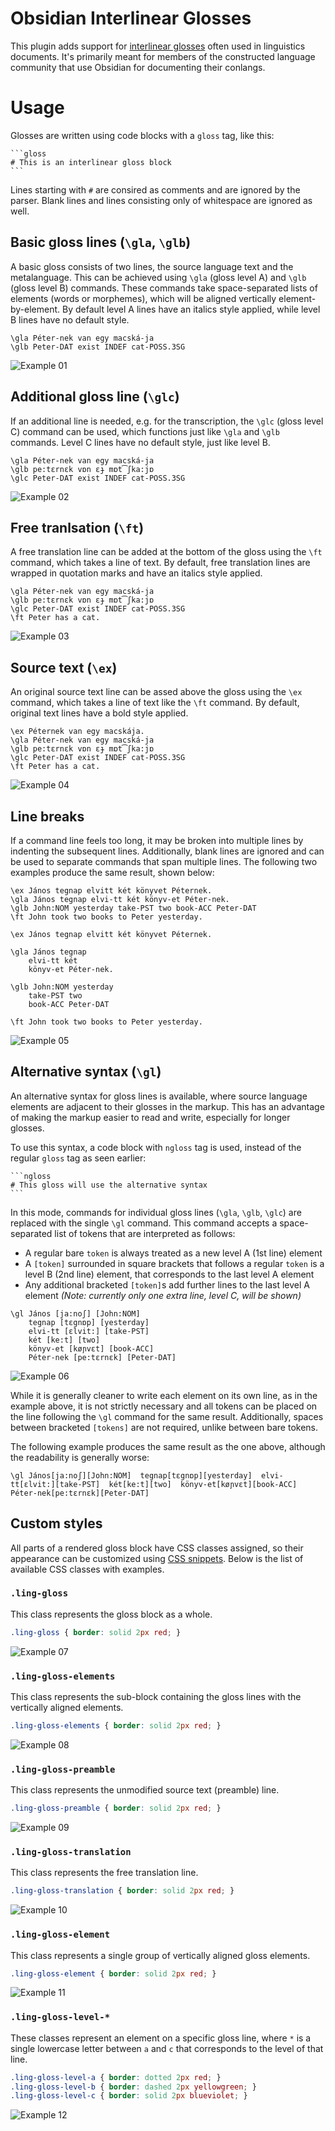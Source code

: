 # Obsidian Interlinear Glosses

This plugin adds support for [interlinear glosses](https://en.wikipedia.org/wiki/Interlinear_gloss) often used in linguistics documents.
It's primarily meant for members of the constructed language community that use Obsidian for documenting their conlangs.

# Usage

Glosses are written using code blocks with a `gloss` tag, like this:

````
```gloss
# This is an interlinear gloss block
```
````

Lines starting with `#` are consired as comments and are ignored by the parser. Blank lines and lines consisting only of whitespace are ignored as well.

## Basic gloss lines (`\gla`, `\glb`)

A basic gloss consists of two lines, the source language text and the metalanguage. This can be achieved using `\gla` (gloss level A) and `\glb` (gloss level B) commands. These commands take space-separated lists of elements (words or morphemes), which will be aligned vertically element-by-element. By default level A lines have an italics style applied, while level B lines have no default style.

```gloss
\gla Péter-nek van egy macská-ja
\glb Peter-DAT exist INDEF cat-POSS.3SG
```

![Example 01](_examples/example01.png)

## Additional gloss line (`\glc`)

If an additional line is needed, e.g. for the transcription, the `\glc` (gloss level C) command can be used, which functions just like `\gla` and `\glb` commands. Level C lines have no default style, just like level B.

```gloss
\gla Péter-nek van egy macská-ja
\glb pe:tɛrnɛk vɒn ɛɟ mɒt͡ʃka:jɒ
\glc Peter-DAT exist INDEF cat-POSS.3SG
```

![Example 02](_examples/example02.png)

## Free tranlsation (`\ft`)

A free translation line can be added at the bottom of the gloss using the `\ft` command, which takes a line of text. By default, free translation lines are wrapped in quotation marks and have an italics style applied.

```gloss
\gla Péter-nek van egy macská-ja
\glb pe:tɛrnɛk vɒn ɛɟ mɒt͡ʃka:jɒ
\glc Peter-DAT exist INDEF cat-POSS.3SG
\ft Peter has a cat.
```

![Example 03](_examples/example03.png)

## Source text (`\ex`)

An original source text line can be assed above the gloss using the `\ex` command, which takes a line of text like the `\ft` command. By default, original text lines have a bold style applied.

```gloss
\ex Péternek van egy macskája.
\gla Péter-nek van egy macská-ja
\glb pe:tɛrnɛk vɒn ɛɟ mɒt͡ʃka:jɒ
\glc Peter-DAT exist INDEF cat-POSS.3SG
\ft Peter has a cat.
```

![Example 04](_examples/example04.png)

## Line breaks

If a command line feels too long, it may be broken into multiple lines by indenting the subsequent lines. Additionally, blank lines are ignored and can be used to separate commands that span multiple lines. The following two examples produce the same result, shown below:

```gloss
\ex János tegnap elvitt két könyvet Péternek.
\gla János tegnap elvi-tt két könyv-et Péter-nek.
\glb John:NOM yesterday take-PST two book-ACC Peter-DAT
\ft John took two books to Peter yesterday.
```

```gloss
\ex János tegnap elvitt két könyvet Péternek.

\gla János tegnap
    elvi-tt két
    könyv-et Péter-nek.

\glb John:NOM yesterday
    take-PST two
    book-ACC Peter-DAT

\ft John took two books to Peter yesterday.
```

![Example 05](_examples/example05.png)

## Alternative syntax (`\gl`)

An alternative syntax for gloss lines is available, where source language elements are adjacent to their glosses in the markup. This has an advantage of making the markup easier to read and write, especially for longer glosses.

To use this syntax, a code block with `ngloss` tag is used, instead of the regular `gloss` tag as seen earlier:

````
```ngloss
# This gloss will use the alternative syntax
```
````

In this mode, commands for individual gloss lines (`\gla`, `\glb`, `\glc`) are replaced with the single `\gl` command. This command accepts a space-separated list of tokens that are interpreted as follows:

- A regular bare `token` is always treated as a new level A (1st line) element
- A `[token]` surrounded in square brackets that follows a regular `token` is a level B (2nd line) element, that corresponds to the last level A element
- Any additional bracketed `[token]`s add further lines to the last level A element
  *(Note: currently only one extra line, level C, will be shown)*

```ngloss
\gl János [ja:noʃ] [John:NOM]
	tegnap [tɛgnɒp] [yesterday]
	elvi-tt [ɛlvit:] [take-PST]
	két [ke:t] [two]
	könyv-et [køɲvɛt] [book-ACC]
	Péter-nek [pe:tɛrnɛk] [Peter-DAT]
```

![Example 06](_examples/example06.png)

While it is generally cleaner to write each element on its own line, as in the example above, it is not strictly necessary and all tokens can be placed on the line following the `\gl` command for the same result. Additionally, spaces between bracketed `[tokens]` are not required, unlike between bare tokens.

The following example produces the same result as the one above, although the readability is generally worse:

```ngloss
\gl János[ja:noʃ][John:NOM]  tegnap[tɛgnɒp][yesterday]  elvi-tt[ɛlvit:][take-PST]  két[ke:t][two]  könyv-et[køɲvɛt][book-ACC]  Péter-nek[pe:tɛrnɛk][Peter-DAT]
```

## Custom styles

All parts of a rendered gloss block have CSS classes assigned, so their appearance can be customized using [CSS snippets](https://help.obsidian.md/Extending+Obsidian/CSS+snippets). Below is the list of available CSS classes with examples.

### `.ling-gloss`

This class represents the gloss block as a whole.

```css
.ling-gloss { border: solid 2px red; }
```

![Example 07](_examples/example07.png)

### `.ling-gloss-elements`

This class represents the sub-block containing the gloss lines with the vertically aligned elements.

```css
.ling-gloss-elements { border: solid 2px red; }
```

![Example 08](_examples/example08.png)

### `.ling-gloss-preamble`

This class represents the unmodified source text (preamble) line.

```css
.ling-gloss-preamble { border: solid 2px red; }
```

![Example 09](_examples/example09.png)

### `.ling-gloss-translation`

This class represents the free translation line.

```css
.ling-gloss-translation { border: solid 2px red; }
```

![Example 10](_examples/example10.png)

### `.ling-gloss-element`

This class represents a single group of vertically aligned gloss elements.

```css
.ling-gloss-element { border: solid 2px red; }
```

![Example 11](_examples/example11.png)

### `.ling-gloss-level-*`

These classes represent an element on a specific gloss line, where `*` is a single lowercase letter between `a` and `c` that corresponds to the level of that line.

```css
.ling-gloss-level-a { border: dotted 2px red; }
.ling-gloss-level-b { border: dashed 2px yellowgreen; }
.ling-gloss-level-c { border: solid 2px blueviolet; }
```

![Example 12](_examples/example12.png)